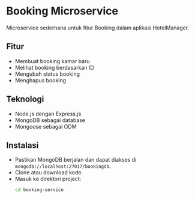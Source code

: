 # Booking Microservice
Microservice sederhana untuk fitur Booking dalam aplikasi HotelManager.

## Fitur
- Membuat booking kamar baru
- Melihat booking berdasarkan ID
- Mengubah status booking
- Menghapus booking

## Teknologi
- Node.js dengan Express.js
- MongoDB sebagai database
- Mongoose sebagai ODM

## Instalasi
- Pastikan MongoDB berjalan dan dapat diakses di `mongodb://localhost:27017/bookingdb`.
- Clone atau download kode.
- Masuk ke direktori project:
   ```bash
   cd booking-service

